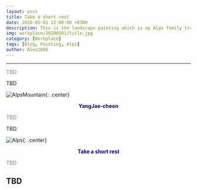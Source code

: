 ```yaml
---
layout: post
title: Take a short rest
date: 2020-05-01 12:00:00 +0300
description: This is the landscape painting which is my Alps family travel.
img: workplace/20200501/title.jpg
category: [Workplace]
tags: [Blog, Painting, Alps]
author: Alex2006
---
```

  
  
------
<span style="color:gray">
TBD
</span>  

> <span style="color:silver">
TBD
</span>

![AlpsMountain]({{site.baseurl}}/assets/img/workplace/20200501/AlpsMountain.jpg){: .center}
**<center><span style="color:navy">YangJae-cheon</span></center>** 

<span style="color:gray">
TBD
</span>

> <span style="color:silver">
TBD
</span>

![Alps]({{site.baseurl}}/assets/img/workplace/20200501/Alps.jpg){: .center}
**<center><span style="color:navy">Take a short rest</span></center>** 

<span style="color:gray">
TBD
</span>

> <span style="color:silver">
TBD
</span>
------
